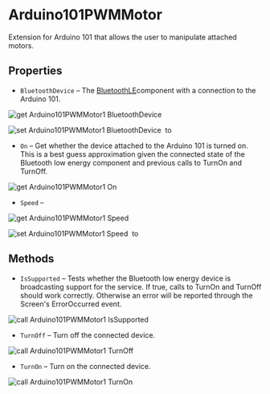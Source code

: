 # Arduino101PWMMotor

Extension for Arduino 101 that allows the user to manipulate attached motors.

## Properties

+ <a name="BluetoothDevice"></a>`BluetoothDevice` – The <a href='http://iot.appinventor.mit.edu/#/bluetoothle/bluetoothleintro'>BluetoothLE</a>component with a connection to the Arduino 101.


![get Arduino101PWMMotor1 BluetoothDevice ](blocks/Arduino101PWMMotor.BluetoothDevice_getter.svg)


![set Arduino101PWMMotor1 BluetoothDevice  to](blocks/Arduino101PWMMotor.BluetoothDevice_setter.svg)

+ <a name="On"></a>`On` – Get whether the device attached to the Arduino 101 is turned on. This is a best guess approximation given the connected state of the Bluetooth low energy component and previous calls to TurnOn and TurnOff.


![get Arduino101PWMMotor1 On ](blocks/Arduino101PWMMotor.On_getter.svg)

+ <a name="Speed"></a>`Speed` – 


![get Arduino101PWMMotor1 Speed ](blocks/Arduino101PWMMotor.Speed_getter.svg)


![set Arduino101PWMMotor1 Speed  to](blocks/Arduino101PWMMotor.Speed_setter.svg)

## Methods

+ <a name="IsSupported"></a>`IsSupported` – Tests whether the Bluetooth low energy device is broadcasting support for the service. If true,
 calls to TurnOn and TurnOff should work correctly. Otherwise an error will be reported through
 the Screen's ErrorOccurred event.

![call Arduino101PWMMotor1 IsSupported](blocks/Arduino101PWMMotor.IsSupported.svg)

+ <a name="TurnOff"></a>`TurnOff` – Turn off the connected device.

![call Arduino101PWMMotor1 TurnOff](blocks/Arduino101PWMMotor.TurnOff.svg)

+ <a name="TurnOn"></a>`TurnOn` – Turn on the connected device.

![call Arduino101PWMMotor1 TurnOn](blocks/Arduino101PWMMotor.TurnOn.svg)


